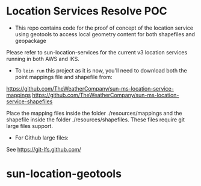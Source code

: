 # Location Services Resolve POC

* This repo contains code for the proof of concept of the location service using geotools to access local geometry content for both shapefiles and geopackage

Please refer to sun-location-services for the current v3 location services running in both AWS and IKS.

* To `lein run` this project as it is now, you'll need to download both the point mappings file and shapefile from:

https://github.com/TheWeatherCompany/sun-ms-location-service-mappings
https://github.com/TheWeatherCompany/sun-ms-location-service-shapefiles

Place the mapping files inside the folder ./resources/mappings and the shapefile inside the folder ./resources/shapefiles. These files require git large files support. 

* For Github large files:

See https://git-lfs.github.com/
  # sun-location-geotools
